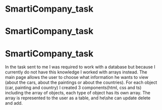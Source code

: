 # SmartiCompany_task
# SmartiCompany_task
# SmartiCompany_task

In the task sent to me I was required to work with a database but because I currently do not have this knowledge I worked with arrays instead.
The main page allows the user to choose what information he wants to view (about the cars, about the paintings or about the countries).
For each object (car, painting and country) I created 3 components(html, css and ts) including the array of objects, each type of object has its own array.
The array is represented to the user as a table, and he\she can update delete and add.
